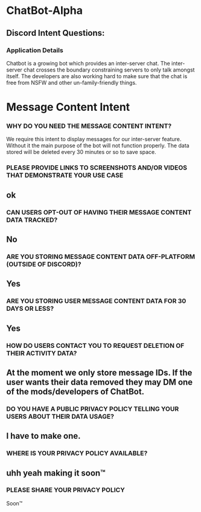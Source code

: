 # ChatBot-Alpha

## Discord Intent Questions:
### Application Details
Chatbot is a growing bot which provides an inter-server chat. The inter-server chat crosses the boundary constraining servers to only talk amongst itself. The developers are also working hard to make sure that the chat is free from NSFW and other un-family-friendly things.

# Message Content Intent
### WHY DO YOU NEED THE MESSAGE CONTENT INTENT?
We require this intent to display messages for our inter-server feature. Without it the main purpose of the bot will not function properly. The data stored will be deleted every 30 minutes or so to save space.

### PLEASE PROVIDE LINKS TO SCREENSHOTS AND/OR VIDEOS THAT DEMONSTRATE YOUR USE CASE
ok
----------
### CAN USERS OPT-OUT OF HAVING THEIR MESSAGE CONTENT DATA TRACKED?
No
----
### ARE YOU STORING MESSAGE CONTENT DATA OFF-PLATFORM (OUTSIDE OF DISCORD)?
Yes
-----
### ARE YOU STORING USER MESSAGE CONTENT DATA FOR 30 DAYS OR LESS?
Yes
-------
### HOW DO USERS CONTACT YOU TO REQUEST DELETION OF THEIR ACTIVITY DATA?
At the moment we only store message IDs. If the user wants their data removed they may DM one of the mods/developers of ChatBot. 
--------
### DO YOU HAVE A PUBLIC PRIVACY POLICY TELLING YOUR USERS ABOUT THEIR DATA USAGE?
I have to make one.
-------
### WHERE IS YOUR PRIVACY POLICY AVAILABLE?

uhh yeah making it soon:tm:
-----------
### PLEASE SHARE YOUR PRIVACY POLICY
Soon:tm:
